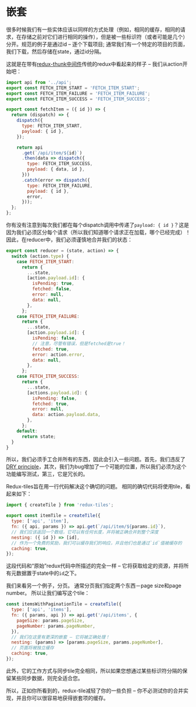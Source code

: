 # 嵌套

很多时候我们有一些实体应该以同样的方式处理（例如，相同的缓存，相同的请求，在存储之前对它们进行相同的操作），但是被一些标识符（或者可能是几个）分开。规范的例子是通过id – 逐个下载项目; 通常我们有一个特定的项目的页面，我们下载，然后存储在state，通过id分隔。

这就是在带有[redux-thunk中间件](https://github.com/gaearon/redux-thunk)传统的redux中看起来的样子 – 我们从action开始吧：
```js
import api from '../api';
export const FETCH_ITEM_START = 'FETCH_ITEM_START';
export const FETCH_ITEM_FAILURE = 'FETCH_ITEM_FAILURE';
export const FETCH_ITEM_SUCCESS = 'FETCH_ITEM_SUCCESS';

export const fetchItem = ({ id }) => {
  return (dispatch) => {
    dispatch({
      type: FETCH_ITEM_START,
      payload: { id },
    });

    return api
      .get(`/api/item/${id}`)
      .then(data => dispatch({
        type: FETCH_ITEM_SUCCESS,
        payload: { data, id },
      }))
      .catch(error => dispatch({
        type: FETCH_ITEM_FAILURE,
        payload: { id },
        error,
      }));
  };
};
```

你有没有注意到每次我们都在每个dispatch调用中传递了`payload: { id }`？这是因为我们必须区分每个请求（所以我们知道哪个请求正在加载，哪个已经完成）！因此，在reducer中，我们必须谨慎地合并我们的状态：

```js
export const reducer = (state, action) => {
  switch (action.type) {
    case FETCH_ITEM_START:
      return {
        ...state,
        [action.payload.id]: {
          isPending: true,
          fetched: false,
          error: null,
          data: null,
        },
      };
    case FETCH_ITEM_FAILURE:
      return {
        ...state,
        [action.payload.id]: {
          isPending: false,
          // 注意，尽管有错误，但是fetched是true！
          fetched: true,
          error: action.error,
          data: null,
        },
      };
    case FETCH_ITEM_SUCCESS:
      return {
        ...state,
        [actions.payload.id]: {
          isPending: false,
          fetched: true,
          error: null,
          data: action.payload.data,
        },
      };
    default:
      return state;
  }
}
```

所以，我们必须手工合并所有的东西，因此会引入一些问题。首先，我们违反了[DRY principle](https://en.wikipedia.org/wiki/Don%27t_repeat_yourself)，其次，我们为bug增加了一个可能的位置，所以我们必须为这个功能编写测试，第三，它是冗长的。

Redux-tiles旨在用一行代码解决这个确切的问题。 相同的确切代码将使用tile，看起来如下：

```js
import { createTile } from 'redux-tiles';

export const itemTile = createTile({
  type: ['api', 'item'],
  fn: ({ api, params }) => api.get(`/api/item/${params.id}`),
  // 我们应该返回一个数组，它可以有任何长度，并将被正确合并到整个深度
  nesting: ({ id }) => [id],
  // 作为一个免费的奖励，我们可以缓存我们的响应，并且他们也是通过`id`值被缓存的
  caching: true,
});
```

这段代码和“原始”redux代码中所描述的完全一样 – 它将获取给定的资源，并将所有元数据置于state中的`id`之下。

我们来看另一个例子，分页。 通常分页我们指定两个东西－page size和page number。 所以让我们编写这个tile：

```js
const itemsWithPaginationTile = createTile({
  type: ['api', 'items'],
  fn: ({ params, api }) => api.get('/api/items', {
    pageSize: params.pageSize,
    pageNumber: params.pageNumber,
  }),
  // 我们在这里有更深的嵌套 – 它将被正确处理！
  nesting: (params) => [params.pageSize, params.pageNumber],
  // 页面将被独立缓存
  caching: true,
});
```

此外，它的工作方式与同步tile完全相同，所以如果您想通过某些标识符分隔的保留某些同步数据，则完全适合您。

所以，正如你所看到的，redux-tile减轻了你的一些负担 – 你不必测试你的合并实现，并且你可以很容易地获得嵌套项的缓存。